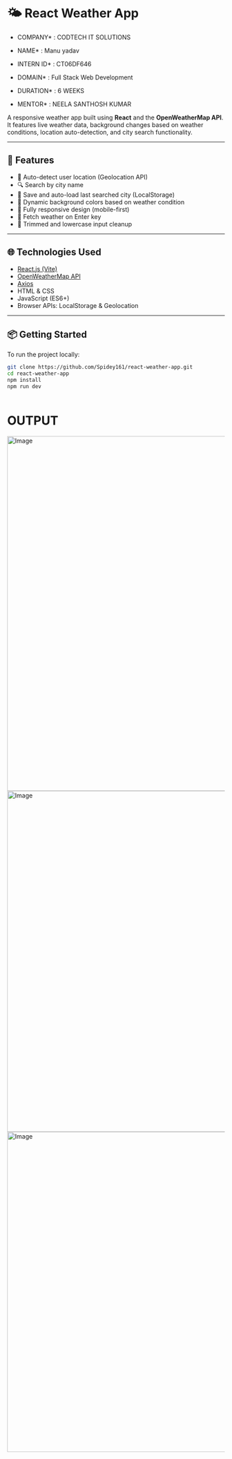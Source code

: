 # 🌤️ React Weather App

* COMPANY* : CODTECH IT SOLUTIONS
  
* NAME*    : Manu yadav
  
* INTERN ID* : CT06DF646
  
* DOMAIN* : Full Stack Web Development
  
* DURATION* : 6 WEEKS
  
* MENTOR* : NEELA SANTHOSH KUMAR


A responsive weather app built using **React** and the **OpenWeatherMap API**. It features live weather data, background changes based on weather conditions, location auto-detection, and city search functionality.

---

## 🚀 Features

- 📍 Auto-detect user location (Geolocation API)
- 🔍 Search by city name
- 🔁 Save and auto-load last searched city (LocalStorage)
- 🎨 Dynamic background colors based on weather condition
- 📱 Fully responsive design (mobile-first)
- 🔄 Fetch weather on Enter key
- 🧼 Trimmed and lowercase input cleanup

---

## 🌐 Technologies Used

- [React.js (Vite)](https://vitejs.dev/)
- [OpenWeatherMap API](https://openweathermap.org/api)
- [Axios](https://axios-http.com/)
- HTML & CSS
- JavaScript (ES6+)
- Browser APIs: LocalStorage & Geolocation

---

## 📦 Getting Started

To run the project locally:

```bash
git clone https://github.com/Spidey161/react-weather-app.git
cd react-weather-app
npm install
npm run dev
  
```
# OUTPUT

<img width="720" height="822" alt="Image" src="https://github.com/user-attachments/assets/05867849-5248-4c42-8744-a8c41ed562bd" />
<img width="642" height="790" alt="Image" src="https://github.com/user-attachments/assets/b2ec4af7-42dc-4752-97d3-ad5915742db5" />
<img width="737" height="742" alt="Image" src="https://github.com/user-attachments/assets/1bc936a1-3689-4ceb-9131-7b0ee96dc02d" />
